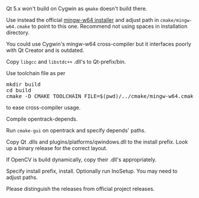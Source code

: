 Qt 5.x won't build on Cygwin as <code>qmake</code> doesn't build there.

Use instead the official [mingw-w64 installer](https://sourceforge.net/projects/mingw-w64/) and adjust path in `cmake/mingw-w64.cmake` to point to this one. Recommend not using spaces in installation directory.

You could use Cygwin's mingw-w64 cross-compiler but it interfaces poorly with Qt Creator and is outdated.

Copy `libgcc` and `libstdc++` .dll's to Qt-prefix/bin.

Use toolchain file as per
<pre>
mkdir build
cd build
cmake -D CMAKE_TOOLCHAIN_FILE=$(pwd)/../cmake/mingw-w64.cmake ..</code>
</pre>

to ease cross-compiler usage.

Compile opentrack-depends.

Run `cmake-gui` on opentrack and specify depends' paths.

Copy Qt .dlls and plugins/platforms/qwindows.dll to the install prefix. Look up a binary release for the correct layout.

If OpenCV is build dynamically, copy their .dll's appropriately.

Specify install prefix, install. Optionally run InoSetup. You may need to adjust paths.

Please distinguish the releases from official project releases.